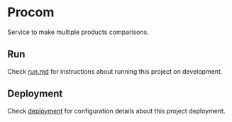 # Procom

Service to make multiple products comparisons.

## Run

Check [run.md](./docs/run.md) for instructions about running this project on development.

## Deployment

Check [deployment](./docs/deployment.md) for configuration details about this project deployment.
